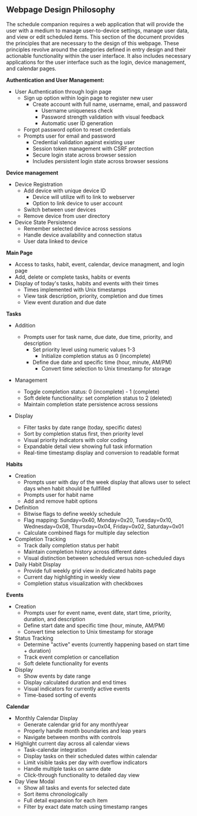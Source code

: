 ## Webpage Design Philosophy

The schedule companion requires a web application that will provide the user with a medium to manage user-to-device settings, manage user data, and view or edit scheduled items. This section of the document provides the principles that are necessary to the design of this webpage. These principles revolve around the categories defined in entry design and their actionable functionality within the user interface. It also includes necessary applications for the user interface such as the login, device management, and calendar pages. 


**Authentication and User Management:**

- User Authentication through login page
    - Sign up option within login page to register new user
        - Create account with full name, username, email, and password
            - Username uniqueness check
            - Password strength validation with visual feedback
            - Automatic user ID generation 
    - Forgot password option to reset credentials
    - Prompts user for email and password 
        - Credential validation against existing user
        - Session token management with CSRF protection
        - Secure login state across browser session
        - Includes persistent login state across browser sessions

**Device management**

- Device Registration
    - Add device with unique device ID
        - Device will utilize wifi to link to webserver
        - Option to link device to user account
    - Switch between user devices 
    - Remove device from user directory
- Device State Persistence
    - Remember selected device across sessions
    - Handle device availability and connection status
    - User data linked to device
    

**Main Page**

- Access to tasks, habit, event, calendar, device managment, and login page
- Add, delete or complete tasks, habits or events
- Display of today's tasks, habits and events with their times
    - Times implemented with Unix timestamps
    - View task description, priority, completion and due times
    - View event duration and due date

**Tasks** 

- Addition
    - Prompts user for task name, due date, due time, priority, and description
        - Set priority level using numeric values 1-3
            - Initialize completion status as 0 (incomplete)
        - Define due date and specific time (hour, minute, AM/PM)
            - Convert time selection to Unix timestamp for storage

- Management
    - Toggle completion status: 0 (incomplete) - 1 (complete)
    - Soft delete functionality: set completion status to 2 (deleted)
    - Maintain completion state persistence across sessions
- Display
    - Filter tasks by date range (today, specific dates)
    - Sort by completion status first, then priority level
    - Visual priority indicators with color coding
    - Expandable detail view showing full task information
    - Real-time timestamp display and conversion to readable format

**Habits**

- Creation 
    - Prompts user with day of the week display that allows user to select days when habit should be fullfilled
    - Prompts user for habit name
    - Add and remove habit options 
- Definition
    - Bitwise flags to define weekly schedule
    - Flag mapping: Sunday=0x40, Monday=0x20, Tuesday=0x10, Wednesday=0x08, Thursday=0x04, Friday=0x02, Saturday=0x01
    - Calculate combined flags for multiple day selection
- Completion Tracking
    - Track daily completion status per habit
    - Maintain completion history across different dates
    - Visual distinction between scheduled versus non-scheduled days
- Daily Habit Display
    - Provide full weekly grid view in dedicated habits page
    - Current day highlighting in weekly view
    - Completion status visualization with checkboxes

**Events**

- Creation 
    - Prompts user for event name, event date, start time, priority, duration, and description
    - Define start date and specific time (hour, minute, AM/PM)
    - Convert time selection to Unix timestamp for storage
- Status Tracking
    - Determine "active" events (currently happening based on start time + duration)
    - Track event completion or cancellation
    - Soft delete functionality for events
- Display
    - Show events by date range
    - Display calculated duration and end times
    - Visual indicators for currently active events
    - Time-based sorting of events

**Calendar**

- Monthly Calendar Display
    - Generate calendar grid for any month/year
    - Properly handle month boundaries and leap years
    - Navigate between months with controls
- Highlight current day across all calendar views
    - Task-calendar integration
    - Display tasks on their scheduled dates within calendar
    - Limit visible tasks per day with overflow indicators
    - Handle multiple tasks on same date
    - Click-through functionality to detailed day view
- Day View Modal
    - Show all tasks and events for selected date
    - Sort items chronologically
    - Full detail expansion for each item
    - Filter by exact date match using timestamp ranges
